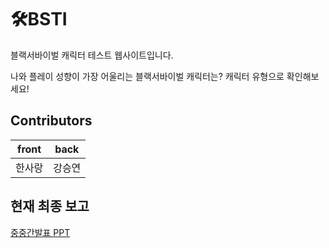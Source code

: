 # 🛠BSTI
블랙서바이벌 캐릭터 테스트 웹사이트입니다.

나와 플레이 성향이 가장 어울리는 블랙서바이벌 캐릭터는?
캐릭터 유형으로 확인해보세요!

## Contributors

| front | back |
|---|---|
| 한사랑 | 강승연 |

## 현재 최종 보고
[중중간발표 PPT](https://docs.google.com/presentation/d/1krOS0x8B541HuvMMCdtNhVaXYY_DY-0_/edit?usp=sharing&ouid=106009116602613498747&rtpof=true&sd=true)
